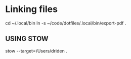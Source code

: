 # Linking files
cd ~/.local/bin
ln -s ~/code/dotfiles/.local/bin/export-pdf .

## USING STOW
stow --target=/Users/driden  .

